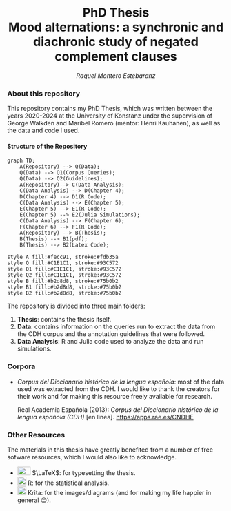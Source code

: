 <h1 align="center">PhD Thesis</br> Mood alternations: a synchronic and diachronic study of negated complement clauses</h1>
<p align="center"><em>Raquel Montero Estebaranz</em></p>


### About this repository

This repository contains my PhD Thesis, which was written between the years 2020-2024 at the University of Konstanz under the supervision of George Walkden and Maribel Romero (mentor: Henri Kauhanen), as well as the data and code I used.  

#### Structure of the Repository

```mermaid
graph TD;
    A(Repository) --> Q(Data);
    Q(Data) --> Q1(Corpus Queries);
    Q(Data) --> Q2(Guidelines);
    A(Repository)--> C(Data Analysis);
    C(Data Analysis) --> D(Chapter 4);
    D(Chapter 4) --> D1(R Code);
    C(Data Analysis) --> E(Chapter 5);
    E(Chapter 5) --> E1(R Code);
    E(Chapter 5) --> E2(Julia Simulations);
    C(Data Analysis) --> F(Chapter 6);
    F(Chapter 6) --> F1(R Code);
    A(Repository) --> B(Thesis);
    B(Thesis) --> B1(pdf);
    B(Thesis) --> B2(Latex Code);

style A fill:#fecc91, stroke:#fdb35a
style Q fill:#C1E1C1, stroke:#93C572
style Q1 fill:#C1E1C1, stroke:#93C572
style Q2 fill:#C1E1C1, stroke:#93C572
style B fill:#b2d8d8, stroke:#75b0b2
style B1 fill:#b2d8d8, stroke:#75b0b2
style B2 fill:#b2d8d8, stroke:#75b0b2
```

The repository is divided into three main folders: 
1. **Thesis**: contains the thesis itself.
2. **Data**: contains information on the queries run to extract the data from the CDH corpus and the annotation guidelines that were followed.
3. **Data Analysis**: R and Julia code used to analyze the data and run simulations.

### Corpora
 
-  *Corpus del Diccionario histórico de la lengua española*: most of the data used was extracted from the CDH. I would like to thank the creators for their work and for making this resource freely available for research.
  
    Real Academia Española (2013): *Corpus del Diccionario histórico de la lengua española (CDH)* [en linea]. <https://apps.rae.es/CNDHE>

### Other Resources
The materials in this thesis have greatly benefited from a number of free sofware resources, which I would also like to acknowledge.

- <img src="https://github.com/Raquel-Montero/PhDThesis/assets/115950103/d85b05d0-d867-4008-b3ae-552aa00ea72f"  width="30" height="20">  $\LaTeX$: for typesetting the thesis.
-  <img src="https://github.com/Raquel-Montero/PhDThesis/assets/115950103/d2c9b14f-b22e-42cc-bb00-8e9cf368dfc0"  width="20" height="20"> R: for the statistical analysis.
- <img src="https://github.com/Raquel-Montero/PhDThesis/assets/115950103/62fd1199-b53a-457b-a15a-ae20ef1d3b39"  width="20" height="20"> Krita: for the images/diagrams (and for making my life happier in general :blush:).
